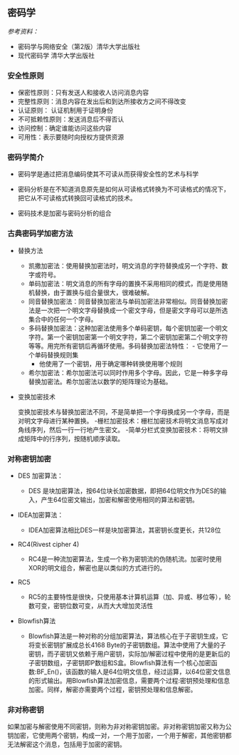 
## 密码学


*参考资料：*
 - 密码学与网络安全（第2版）清华大学出版社
 - 现代密码学  清华大学出版社
### 安全性原则
   - 保密性原则：只有发送人和接收人访问消息内容
   - 完整性原则：消息内容在发出后和到达所接收方之间不得改变
   - 认证原则： 认证机制用于证明身份
   - 不可抵赖性原则：发送消息后不得否认
   - 访问控制：确定谁能访问这些内容
   - 可用性：表示要随时向授权方提供资源

### **密码学简介**
    

 - 密码学是通过把消息编码使其不可读从而获得安全性的艺术与科学

 - 密码分析是在不知道消息原先是如何从可读格式转换为不可读格式的情况下，把它从不可读格式转换回可读格式的技术。

 - 密码技术是加密与密码分析的组合

### **古典密码学加密方法**

 - 替换方法
     - 凯撒加密法：使用替换加密法时，明文消息的字符替换成另一个字符、数字或符号。
     - 单码加密法：明文消息的所有字母的置换不采用相同的模式，而是使用随机替换，由于置换与组合量很大，很难破解。
     - 同音替换加密法：同音替换加密法与单码加密法非常相似。同音替换加密法是一次把一个明文字母替换成一个密文字母，但是密文字母可以是所选集合中的任何一个字母。
     - 多码替换加密法：这种加密法使用多个单码密钥，每个密钥加密一个明文字符。第一个密钥加密第一个明文字符，第二个密钥加密第二个明文字符等等。用完所有密钥后再循环使用。多码替换加密法特性：
     		 - 它使用了一个单码替换规则集
		 - 他使用了一个密钥，用于确定哪种转换使用哪个规则
     - 希尔加密法：希尔加密法可以同时作用多个字母。因此，它是一种多字母替换加密法。希尔加密法以数学的矩阵理论为基础。

 - 变换加密技术

      变换加密技术与替换加密法不同，不是简单把一个字母换成另一个字母，而是对明文字母进行某种置换。
      -栅栏加密技术：栅栏加密技术将明文消息写成对角线序列，然后一行一行地产生密文。
      -简单分栏式变换加密技术：将明文排成矩阵中的行序列，按随机顺序读取。

### **对称密钥加密**  

  
 - DES 加密算法：
 	- DES 是块加密算法，按64位块长加密数据，即把64位明文作为DES的输入，产生64位密文输出，加密和解密使用相同的算法和密钥。

 - IDEA加密算法： 
 	- IDEA加密算法相比DES一样是块加密算法，其密钥长度更长，共128位
 
 - RC4(Rivest cipher 4) 
 	- RC4是一种流加密算法，生成一个称为密钥流的伪随机流。加密时使用XOR的明文组合，解密也是以类似的方式进行的。

 - RC5  	
 	- RC5的主要特性是很快，只使用基本计算机运算（加、异或、移位等），轮数可变，密钥位数可变，从而大大增加灵活性
 
 - Blowfish算法
	- Blowfish算法是一种对称的分组加密算法，算法核心在于子密钥生成，它将变长密钥扩展成总长4168 Byte的子密钥数组。算法中使用了大量的子密钥，而子密钥又依赖于用户密钥，实际加/解密过程中使用的是更新后的子密钥数组，子密钥即P数组和S盒。Blowfish算法有一个核心加密函数:BF_En()，该函数的输人是64位明文信息，经过运算，以64位密文信息的形式输出。用Blowfish算法加密信息，需要两个过程:密钥预处理和信息加密。同样，解密亦需要两个过程，密钥预处理和信息解密。

### **非对称密钥**

   如果加密与解密使用不同密钥，则称为非对称密钥加密。非对称密钥加密又称为公钥加密，它使用两个密钥，构成一对，一个用于加密，一个用于解密，其他密钥都无法解密这个消息，包括用于加密的密钥。
